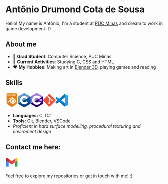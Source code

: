# Antônio Drumond Cota de Sousa

Hello! My name is Antônio, I'm a student at [PUC Minas](https://www.pucminas.br/destaques/Paginas/default.aspx) and dream to work in game development :D


## About me

- 📖 **Grad Student**: Computer Science, PUC Minas
- 🌱 **Current Activities**: Studying C, CSS and HTML
- ❤️ **My Hobbies**: Making art in [Blender 3D](blender.org), playing games and reading


## Skills

<img src="Images/Blender.png" alt="Blender" style="width:40px;" align="center"><img src="Images/C.png" alt="C" style="width:40px;" align="center"><img src="Images/Csharp.png" alt="Csharp" style="width:40px;" align="center"><img src="Images/Git.png" alt="Git" style="width:40px;" align="center"><img src="Images/VSCode.png" alt="VSCode" style="width:40px;" align="center">

- **Languages:** C, C#
- **Tools:** Git, Blender, VSCode
- *Proficient in hard surface modelling, procedural texturing and enviroment design*


## Contact me here:
<a href="mailto:antonio.drumondcs@gmail.com"><img src="Images/Gmail.png" alt="Gmail" style="width:40px;" align="center"><a>



Feel free to explore my repositories or get in touch with me! :)
